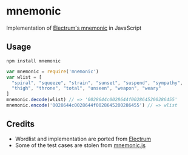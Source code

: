 mnemonic
========

Implementation of [Electrum's mnemonic](https://raw.github.com/spesmilo/electrum/master/lib/mnemonic.py) in JavaScript

## Usage

`npm install mnemonic`

```javascript
var mnemonic = require('mnemonic')
var wlist = [
  "spiral", "squeeze", "strain", "sunset", "suspend", "sympathy",
  "thigh", "throne", "total", "unseen", "weapon", "weary"
]
mnemonic.decode(wlist) // => '0028644c0028644f0028645200286455'
mnemonic.encode('0028644c0028644f0028645200286455') // => wlist
```

## Credits

- Wordlist and implementation are ported from [Electrum](https://github.com/spesmilo/electrum)
- Some of the test cases are stolen from [mnemonic.js](https://github.com/ggozad/mnemonic.js/blob/master/tests/specs/mnemonic_spec.js)
